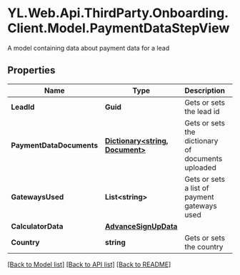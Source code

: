 # YL.Web.Api.ThirdParty.Onboarding.Client.Model.PaymentDataStepView
A model containing data about payment data for a lead
## Properties

Name | Type | Description | Notes
------------ | ------------- | ------------- | -------------
**LeadId** | **Guid** | Gets or sets the lead id | [optional] 
**PaymentDataDocuments** | [**Dictionary&lt;string, Document&gt;**](Document.md) | Gets or sets the dictionary of documents uploaded | [optional] 
**GatewaysUsed** | **List&lt;string&gt;** | Gets or sets a list of payment gateways used | [optional] 
**CalculatorData** | [**AdvanceSignUpData**](AdvanceSignUpData.md) |  | [optional] 
**Country** | **string** | Gets or sets the country | [optional] 

[[Back to Model list]](../README.md#documentation-for-models) [[Back to API list]](../README.md#documentation-for-api-endpoints) [[Back to README]](../README.md)

